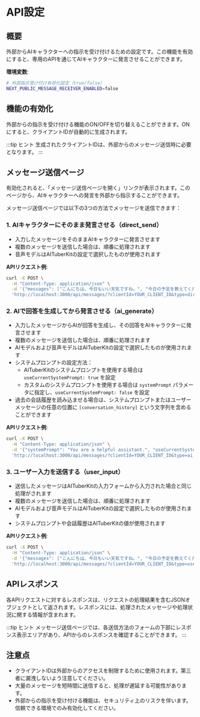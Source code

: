 # API設定

## 概要

外部からAIキャラクターへの指示を受け付けるための設定です。この機能を有効にすると、専用のAPIを通じてAIキャラクターに発言させることができます。

**環境変数**:

```bash
# 外部指示受け付け有効化設定（true/false）
NEXT_PUBLIC_MESSAGE_RECEIVER_ENABLED=false
```

## 機能の有効化

外部からの指示を受け付ける機能のON/OFFを切り替えることができます。ONにすると、クライアントIDが自動的に生成されます。

:::tip ヒント
生成されたクライアントIDは、外部からのメッセージ送信時に必要となります。
:::

## メッセージ送信ページ

有効化されると、「メッセージ送信ページを開く」リンクが表示されます。このページから、AIキャラクターへの発言を外部から指示することができます。

メッセージ送信ページでは以下の3つの方法でメッセージを送信できます：

### 1. AIキャラクターにそのまま発言させる（direct_send）

- 入力したメッセージをそのままAIキャラクターに発言させます
- 複数のメッセージを送信した場合は、順番に処理されます
- 音声モデルはAITuberKitの設定で選択したものが使用されます

**APIリクエスト例**:

```bash
curl -X POST \
  -H "Content-Type: application/json" \
  -d '{"messages": ["こんにちは、今日もいい天気ですね。", "今日の予定を教えてください。"]}' \
  'http://localhost:3000/api/messages/?clientId=YOUR_CLIENT_ID&type=direct_send'
```

### 2. AIで回答を生成してから発言させる（ai_generate）

- 入力したメッセージからAIが回答を生成し、その回答をAIキャラクターに発言させます
- 複数のメッセージを送信した場合は、順番に処理されます
- AIモデルおよび音声モデルはAITuberKitの設定で選択したものが使用されます
- システムプロンプトの設定方法：
  - AITuberKitのシステムプロンプトを使用する場合は `useCurrentSystemPrompt: true` を設定
  - カスタムのシステムプロンプトを使用する場合は `systemPrompt` パラメータに指定し、`useCurrentSystemPrompt: false` を設定
- 過去の会話履歴を読み込ませる場合は、システムプロンプトまたはユーザーメッセージの任意の位置に `[conversation_history]` という文字列を含めることができます

**APIリクエスト例**:

```bash
curl -X POST \
  -H "Content-Type: application/json" \
  -d '{"systemPrompt": "You are a helpful assistant.", "useCurrentSystemPrompt": false, "messages": ["今日の予定を教えてください。"]}' \
  'http://localhost:3000/api/messages/?clientId=YOUR_CLIENT_ID&type=ai_generate'
```

### 3. ユーザー入力を送信する（user_input）

- 送信したメッセージはAITuberKitの入力フォームから入力された場合と同じ処理がされます
- 複数のメッセージを送信した場合は、順番に処理されます
- AIモデルおよび音声モデルはAITuberKitの設定で選択したものが使用されます
- システムプロンプトや会話履歴はAITuberKitの値が使用されます

**APIリクエスト例**:

```bash
curl -X POST \
  -H "Content-Type: application/json" \
  -d '{"messages": ["こんにちは、今日もいい天気ですね。", "今日の予定を教えてください。"]}' \
  'http://localhost:3000/api/messages/?clientId=YOUR_CLIENT_ID&type=user_input'
```

## APIレスポンス

各APIリクエストに対するレスポンスは、リクエストの処理結果を含むJSONオブジェクトとして返されます。レスポンスには、処理されたメッセージや処理状況に関する情報が含まれます。

:::tip ヒント
メッセージ送信ページでは、各送信方法のフォームの下部にレスポンス表示エリアがあり、APIからのレスポンスを確認することができます。
:::

## 注意点

- クライアントIDは外部からのアクセスを制限するために使用されます。第三者に漏洩しないよう注意してください。
- 大量のメッセージを短時間に送信すると、処理が遅延する可能性があります。
- 外部からの指示を受け付ける機能は、セキュリティ上のリスクを伴います。信頼できる環境でのみ有効化してください。
